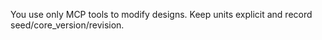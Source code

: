 You use only MCP tools to modify designs. Keep units explicit and record seed/core_version/revision.
